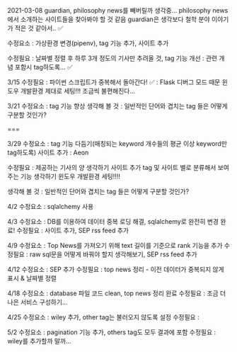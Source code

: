 2021-03-08
guardian, philosophy news를 빼버릴까 생각중...
philosophy news에서 소개하는 사이트들을 찾아봐야 할 것 같음
guardian은 생각보다 철학 분야 이야기가 적은 것 같아서.. ✅

수정요소 :
가상환경 변경(pipenv), tag 기능 추가, 사이트 추가

수정필요 :
날짜별 정렬 후 하루 3개 정도의 기사만 추려올 것,
tag 기능 개선 : 관련 개념 포함시 tag하도록... ✅

3/15
수정필요 :
파이썬 스크립트가 중복해서 돌아간다! ✅ : Flask 디버그 모드 때문
윈도우 개발환경 제대로 세팅!!! 조금씩 불편해진다...

3/21
수정요소 :
tag 기능 향상
생각해 볼 것 : 일반적인 단어와 겹치는 tag 들은 어떻게 구분할 것인가?

===

3/29
수정요소 :
tag 기능 다듬기(매칭되는 keyword 개수들의 평균 이상 keyword만 tag하도록)
사이트 추가 : Aeon

수정필요 :
제공하는 기사의 양 생각하기
사이트 추가
tag 및 사이트 별로 분류해서 보여주는 기능 생각하기
윈도우 개발환경 세팅!!!!

생각해 볼 것 : 일반적인 단어와 겹치는 tag 들은 어떻게 구분할 것인가?

4/2
수정요소 : sqlalchemy 사용

4/3
수정요소 : DB를 이용하여 데이터 중복 로딩 해결, sqlalchemy로 완전히 변경 완료!
수정필요 : 사이트 추가, SEP rss feed 추가

4/9
수정요소 : Top News를 가져오기 위해 text 길이를 기준으로 rank 기능을 추가
수정필요 : raw sql문을 어떻게 바꿔야 할지 생각해보기, SEP rss feed 추가

4/12
수정요소 : SEP 추가
수정필요 : top news 정리 - 이전 데이터가 중복되지 않게 표시 & 날짜별 정렬

4/18
수정요소 : database 파일 코드 clean, top news 정리 완료
수정필요 : 조금 더 나은 서비스 구성하기...

4/25
수정요소 : wiley 추가, other tag는 불러오지 않도록 설정
수정필요 :

5/2
수정요소 : pagination 기능 추가, others tag도 모두 결과에 포함
수정필요 : wiley를 추가할까 말까...
